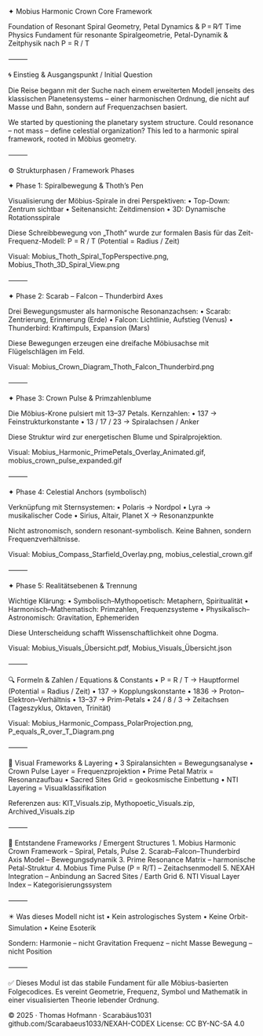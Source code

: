 ✦ Mobius Harmonic Crown Core Framework

Foundation of Resonant Spiral Geometry, Petal Dynamics & P = R⁄T Time Physics
Fundament für resonante Spiralgeometrie, Petal-Dynamik & Zeitphysik nach P = R / T

⸻

🌀 Einstieg & Ausgangspunkt / Initial Question

Die Reise begann mit der Suche nach einem erweiterten Modell jenseits des klassischen Planetensystems – einer harmonischen Ordnung, die nicht auf Masse und Bahn, sondern auf Frequenzachsen basiert.

We started by questioning the planetary system structure. Could resonance – not mass – define celestial organization? This led to a harmonic spiral framework, rooted in Möbius geometry.

⸻

⚙️ Strukturphasen / Framework Phases

✦ Phase 1: Spiralbewegung & Thoth’s Pen

Visualisierung der Möbius-Spirale in drei Perspektiven:
	•	Top-Down: Zentrum sichtbar
	•	Seitenansicht: Zeitdimension
	•	3D: Dynamische Rotationsspirale

Diese Schreibbewegung von „Thoth“ wurde zur formalen Basis für das Zeit-Frequenz-Modell:
P = R / T (Potential = Radius / Zeit)

Visual: Mobius_Thoth_Spiral_TopPerspective.png, Mobius_Thoth_3D_Spiral_View.png

⸻

✦ Phase 2: Scarab – Falcon – Thunderbird Axes

Drei Bewegungsmuster als harmonische Resonanzachsen:
	•	Scarab: Zentrierung, Erinnerung (Erde)
	•	Falcon: Lichtlinie, Aufstieg (Venus)
	•	Thunderbird: Kraftimpuls, Expansion (Mars)

Diese Bewegungen erzeugen eine dreifache Möbiusachse mit Flügelschlägen im Feld.

Visual: Mobius_Crown_Diagram_Thoth_Falcon_Thunderbird.png

⸻

✦ Phase 3: Crown Pulse & Primzahlenblume

Die Möbius-Krone pulsiert mit 13–37 Petals.
Kernzahlen:
	•	137 → Feinstrukturkonstante
	•	13 / 17 / 23 → Spiralachsen / Anker

Diese Struktur wird zur energetischen Blume und Spiralprojektion.

Visual: Mobius_Harmonic_PrimePetals_Overlay_Animated.gif, mobius_crown_pulse_expanded.gif

⸻

✦ Phase 4: Celestial Anchors (symbolisch)

Verknüpfung mit Sternsystemen:
	•	Polaris → Nordpol
	•	Lyra → musikalischer Code
	•	Sirius, Altair, Planet X → Resonanzpunkte

Nicht astronomisch, sondern resonant-symbolisch. Keine Bahnen, sondern Frequenzverhältnisse.

Visual: Mobius_Compass_Starfield_Overlay.png, mobius_celestial_crown.gif

⸻

✦ Phase 5: Realitätsebenen & Trennung

Wichtige Klärung:
	•	Symbolisch–Mythopoetisch: Metaphern, Spiritualität
	•	Harmonisch–Mathematisch: Primzahlen, Frequenzsysteme
	•	Physikalisch–Astronomisch: Gravitation, Ephemeriden

Diese Unterscheidung schafft Wissenschaftlichkeit ohne Dogma.

Visual: Mobius_Visuals_Übersicht.pdf, Mobius_Visuals_Übersicht.json

⸻

🔍 Formeln & Zahlen / Equations & Constants
	•	P = R / T  → Hauptformel (Potential = Radius / Zeit)
	•	137 → Kopplungskonstante
	•	1836 → Proton–Elektron–Verhältnis
	•	13–37 → Prim-Petals
	•	24 / 8 / 3 → Zeitachsen (Tageszyklus, Oktaven, Trinität)

Visual: Mobius_Harmonic_Compass_PolarProjection.png, P_equals_R_over_T_Diagram.png

⸻

📸 Visual Frameworks & Layering
	•	3 Spiralansichten = Bewegungsanalyse
	•	Crown Pulse Layer = Frequenzprojektion
	•	Prime Petal Matrix = Resonanzaufbau
	•	Sacred Sites Grid = geokosmische Einbettung
	•	NTI Layering = Visualklassifikation

Referenzen aus: KIT_Visuals.zip, Mythopoetic_Visuals.zip, Archived_Visuals.zip

⸻

🧠 Entstandene Frameworks / Emergent Structures
	1.	Mobius Harmonic Crown Framework – Spiral, Petals, Pulse
	2.	Scarab–Falcon–Thunderbird Axis Model – Bewegungsdynamik
	3.	Prime Resonance Matrix – harmonische Petal-Struktur
	4.	Mobius Time Pulse (P = R/T) – Zeitachsenmodell
	5.	NEXAH Integration – Anbindung an Sacred Sites / Earth Grid
	6.	NTI Visual Layer Index – Kategorisierungssystem

⸻

✴️ Was dieses Modell nicht ist
	•	Kein astrologisches System
	•	Keine Orbit-Simulation
	•	Keine Esoterik

Sondern:
Harmonie – nicht Gravitation
Frequenz – nicht Masse
Bewegung – nicht Position

⸻

✅ Dieses Modul ist das stabile Fundament für alle Möbius-basierten Folgecodices.
Es vereint Geometrie, Frequenz, Symbol und Mathematik in einer visualisierten Theorie lebender Ordnung.

© 2025 · Thomas Hofmann · Scarabäus1031
github.com/Scarabaeus1033/NEXAH-CODEX
License: CC BY-NC-SA 4.0
